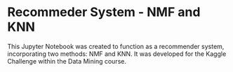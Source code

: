 # Recommeder System - NMF and KNN
This Jupyter Notebook was created to function as a recommender system, incorporating two methods: NMF and KNN. It was developed for the Kaggle Challenge within the Data Mining course.
